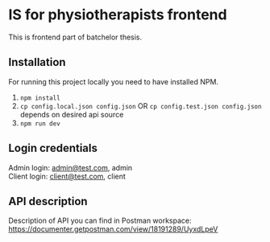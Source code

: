 # IS for physiotherapists frontend

This is frontend part of batchelor thesis.

## Installation

For running this project locally you need to have installed NPM.

1. `npm install`
2. `cp config.local.json config.json` OR `cp config.test.json config.json` depends on desired api source
3. `npm run dev`

## Login credentials

Admin login: admin@test.com, admin  
Client login: client@test.com, client

## API description

Description of API you can find in Postman workspace: https://documenter.getpostman.com/view/18191289/UyxdLpeV
